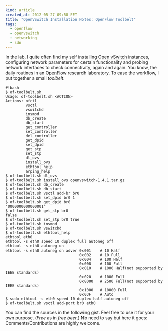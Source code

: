 ```yaml
---
kind: article
created_at: 2012-05-27 09:58 EET
title: "OpenVSwitch Installation Notes: OpenFlow Toolbelt"
tags:
  - openflow
  - openvswitch
  - networking
  - sdn
---
```


In the lab, I quite often find my self installing [Open vSwitch](http://www.openvswitch.org/) instances, configuring network parameters for certain functionality and probing network interfaces to check connectivity, again and again. You know, the daily routines in an [OpenFlow](http://www.openflow.org/) research laboratory. To ease the workflow, I put together a small *toolbelt*.

    #!bash
    $ of-toolbelt.sh
    Usage: of-toolbelt.sh <ACTION>
    Actions: ofctl
             vsctl
             vswitchd
             insmod
             db_create
             db_start
             get_controller
             set_controller
             del_controller
             get_dpid
             set_dpid
             get_stp
             set_stp
             dl_ovs
             install_ovs
             ethtool_help
             arping_help
    $ of-toolbelt.sh dl_ovs
    $ of-toolbelt.sh install_ovs openvswitch-1.4.1.tar.gz
    $ of-toolbelt.sh db_create
    $ of-toolbelt.sh db_start
    $ of-toolbelt.sh vsctl add-br br0
    $ of-toolbelt.sh set_dpid br0 1
    $ of-toolbelt.sh get_dpid br0
    "0000000000000001"
    $ of-toolbelt.sh get_stp br0
    false
    $ of-toolbelt.sh set_stp br0 true
    $ of-toolbelt.sh insmod
    $ of-toolbelt.sh vswitchd
    $ of-toolbelt.sh ethtool_help
    ethtool eth0
    ethtool -s eth0 speed 10 duplex full autoneg off
    ethtool -s eth0 autoneg on
    ethtool -s eth0 autoneg on adver 0x001    # 10 Half
                                     0x002    # 10 Full
                                     0x004    # 100 Half
                                     0x008    # 100 Full
                                     0x010    # 1000 Half(not supported by IEEE standards)
                                     0x020    # 1000 Full
                                     0x8000   # 2500 Full(not supported by IEEE standards)
                                     0x1000   # 10000 Full
                                     0x03F    # Auto
    $ sudo ethtool -s eth0 speed 10 duplex half autoneg off
    $ of-toolbelt.sh vsctl add-port br0 eth0

You can find the sources in the following gist. Feel free to use it for your own purpose. (*Free* as in *free beer*.) No need to say but here it goes: Comments/Contributions are highly welcome.

<script src="https://gist.github.com/2814489.js?file=of-toolbelt.sh"></script>
